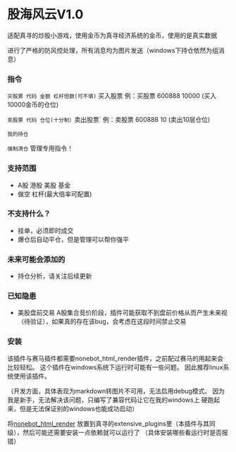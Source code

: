 # 股海风云V1.0

适配真寻的炒股小游戏，使用金币为真寻经济系统的金币，使用的是真实数据

进行了严格的防风控处理，所有消息均为图片发送（windows下持仓依然为组消息）

### 指令
`买股票 代码 金额 杠杆倍数(可不填)` 买入股票 例：买股票 600888 10000  (买入10000金币的仓位)

`卖股票 代码 仓位(十分制）`卖出股票` 例：卖股票 600888 10 (卖出10层仓位)

`我的持仓`

`强制清仓` 管理专用指令！

### 支持范围
* A股 港股 美股 基金
* 做空 杠杆(最大倍率可配置)

### 不支持什么？
* 挂单，必须即时成交
* 爆仓后自动平仓，但是管理可以帮你强平

### 未来可能会添加的
* 持仓分析，请关注后续更新

### 已知隐患
* 美股盘前交易 A股集合竞价阶段，插件可能获取不到盘前价格从而产生未来视（待验证），如果真的存在该bug，会考虑在这段时间禁止交易

### 安装
该插件与赛马插件都需要nonebot_html_render插件，之前配过赛马的用起来会比较轻松。
这个插件在windows系统下运行时可能有一些问题。
因此推荐linux系统使用该插件。

（开发方面，具体表现为markdown转图片不可用，无法启用debug模式。
因为我是新手，无法解决该问题，只编写了兼容代码让它在我的windows上
硬跑起来，但是无法保证别的windows也能成功启动）

将[nonebot_html_render](https://github.com/kexue-z/nonebot-plugin-htmlrender/tree/master/nonebot_plugin_htmlrender)
放置到真寻的extensive_plugins里（本插件与其同级），然后可能还需要安装一点依赖就可以运行了
（具体安装哪些看运行时是否报错）



